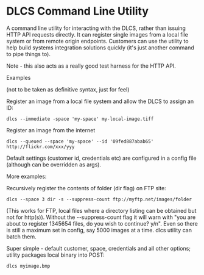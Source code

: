# DLCS Command Line Utility

A command line utility for interacting with the DLCS, rather than issuing HTTP API requests directly. It can register single images from a local file system or from remote origin endpoints. Customers can use the utility to help build systems integration solutions quickly (it's just another command to pipe things to).

Note - this also acts as a really good test harness for the HTTP API.

Examples

(not to be taken as definitive syntax, just for feel)

Register an image from a local file system and allow the DLCS to assign an ID:

```dlcs --immediate -space 'my-space' my-local-image.tiff```

Register an image from the internet

```dlcs --queued --space 'my-space' --id '09fed887abab65' http://flickr.com/xxx/yyy```

Default settings (customer id, credentials etc) are configured in a config file (although can be overridden as args).

More examples:

Recursively register the contents of folder (dir flag) on FTP site:

```dlcs --space 3 dir -s --suppress-count ftp://myftp.net/images/folder```

(This works for FTP, local files where a directory listing can be obtained but not for http(s)). Without the --suppress-count flag it will warn with "you are about to register 1345654 files, do you wish to continue? y/n". Even so there is still a maximum set in config, say 5000 images at a time. dlcs utility can batch them.

Super simple - default customer, space, credentials and all other options; utility packages local binary into POST:

```dlcs myimage.bmp```
